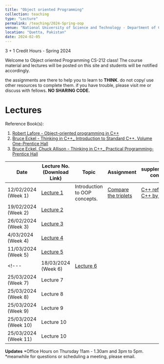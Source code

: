 ```yaml
---
title: "Object oriented Programming"
collection: teaching
type: "Lecture"
permalink: /teaching/2024-Spring-oop
venue: "National University of Science and Technology - Department of Computer Science"
location: "Quetta, Pakistan"
date: 2024-02-05
---
```


3 + 1 Credit Hours - Spring 2024

<!---
Object oriented Programming CS-212
======
-->

Welcome to Object oriented Programming CS-212 class! 
The course material and lectures will be posted on this site and students will be notified accordingly. 

the assignments are there to help you to learn to **THINK**. do not copy/ use other resources to complete them. if you have trouble, please visit me or discuss with fellows. **NO SHARING CODE.** 


<!---[Grades](https://github.com/kashifliaqat/kashifliaqat.github.io/raw/master/files/fall_2021/Grading_PP.pdf)

[Formula Sheet - Final Term](https://github.com/kashifliaqat/kashifliaqat.github.io/raw/master/files/fall_2021/PP_final_Formula_Sheet.pdf)
-->

Lectures
======
Reference Book(s): 
1. [Robert Lafore - Object-oriented programming in C++](https://github.com/Saniya-Ashraf/saniya-ashraf.github.io/blob/master/OOP/Robert%20Lafore%20-%20Object-oriented%20programming%20in%20C%2B%2B-Sams%20Publishing%20(2002).pdf)
2. [Bruce Eckel - Thinking in C++_ Introduction to Standard C++. Volume One-Prentice Hall](https://github.com/Saniya-Ashraf/saniya-ashraf.github.io/blob/master/OOP/Bruce%20Eckel%20-%20Thinking%20in%20C%2B%2B_%20Introduction%20to%20Standard%20C%2B%2B.%20Volume%20One-Prentice%20Hall%20(2000).pdf) 
3. [Bruce Eckel, Chuck Allison - Thinking in C++_ Practical Programming-Prentice Hall](https://github.com/Saniya-Ashraf/saniya-ashraf.github.io/blob/master/OOP/Bruce%20Eckel%2C%20Chuck%20Allison%20-%20Thinking%20in%20C%2B%2B_%20Practical%20Programming-Prentice%20Hall%20(2003).pdf)

| **Date**   | **Lecture No. (Download Link)**                                                                                      | **Topic**                            |**Assignment**| **supplementary content**|
|------------|----------------------------------------------------------------------------------------------------------------------|--------------------------------------|--------------|--------------------------|
| 12/02/2024 (Week 1) | [Lecture 1](https://github.com/Saniya-Ashraf/saniya-ashraf.github.io/blob/master/OOP/Object%20Oriented%20programming%20-%201.pdf) |Introduction  to OOP concepts.|[Compare the triplets](https://www.hackerrank.com/challenges/compare-the-triplets/problem?isFullScreen=true)|[C++ refresher](https://www.youtube.com/watch?v=oi1ffu6lBXE&pp=ygUUb29wIGludHJvZHVjdGlvbiBjcHA%3D), [C++ by Google](https://developers.google.com/edu/c++)|
| 19/02/2024 (Week 2) | [Lecture 2]() |||| 
| 26/02/2024 (Week 3) | [Lecture 3]() ||||
| 4/03/2024 (Week 4)  | [Lecture 4]() ||||
| 11/03/2024 (Week 5) | [Lecture 5]() ||||
<!---| 18/03/2024 (Week 6)|[Lecture 6]() ||||
| 25/03/2024 (Week 7)| Lecture 7 ||||
| 25/03/2024 (Week 8)| Lecture 8 ||||
| 25/03/2024 (Week 9)| Lecture 9 ||||
| 25/03/2024 (Week 10)| Lecture 10 ||||
| 25/03/2024 (Week 11)| Lecture 10 ||||-->

**Updates**
*Office Hours on Thursday 11am - 1.30am and 3pm to 5pm.
*meanwhile for questions or scheduling a meeting, please email.

